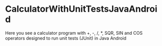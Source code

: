 # CalculatorWithUnitTestsJavaAndroid
Here you see a calculator program with +, -, /, *, SQR, SIN and COS operators designed to run unit tests (JUnit) in Java Android 
